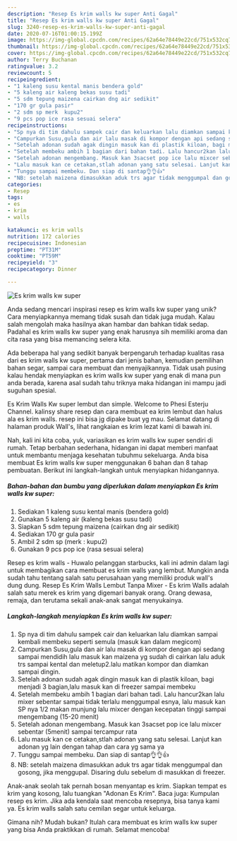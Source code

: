 ```yaml
---
description: "Resep Es krim walls kw super Anti Gagal"
title: "Resep Es krim walls kw super Anti Gagal"
slug: 3240-resep-es-krim-walls-kw-super-anti-gagal
date: 2020-07-16T01:00:15.199Z
image: https://img-global.cpcdn.com/recipes/62a64e78449e22cd/751x532cq70/es-krim-walls-kw-super-foto-resep-utama.jpg
thumbnail: https://img-global.cpcdn.com/recipes/62a64e78449e22cd/751x532cq70/es-krim-walls-kw-super-foto-resep-utama.jpg
cover: https://img-global.cpcdn.com/recipes/62a64e78449e22cd/751x532cq70/es-krim-walls-kw-super-foto-resep-utama.jpg
author: Terry Buchanan
ratingvalue: 3.2
reviewcount: 5
recipeingredient:
- "1 kaleng susu kental manis bendera gold"
- "5 kaleng air kaleng bekas susu tadi"
- "5 sdm tepung maizena cairkan dng air sedikit"
- "170 gr gula pasir"
- "2 sdm sp merk  kupu2"
- "9 pcs pop ice rasa sesuai selera"
recipeinstructions:
- "Sp nya di tim dahulu sampek cair dan keluarkan lalu diamkan sampai kembali membeku seperti semula (masuk kan dalam megicom)"
- "Campurkan Susu,gula dan air lalu masak di kompor dengan api sedang sampai mendidih lalu masuk kan maizena yg sudah di cairkan lalu aduk trs sampai kental dan meletup2.lalu matikan kompor dan diamkan sampai dingin."
- "Setelah adonan sudah agak dingin masuk kan di plastik kiloan, bagi menjadi 3 bagian,lalu masuk kan di freezer sampai membeku"
- "Setelah membeku ambih 1 bagian dari bahan tadi. Lalu hancur2kan lalu mixer sebentar sampai tidak terlalu menggumpal esnya, lalu masuk kan SP nya 1/2 makan munjung lalu mixcer dengan kecepatan tinggi sampai mengembang (15-20 menit)"
- "Setelah adonan mengembang. Masuk kan 3sacset pop ice lalu mixcer sebentar (5menit) sampai tercampur rata"
- "Lalu masuk kan ce cetakan,stlah adonan yang satu selesai. Lanjut kan adonan yg lain dengan tahap dan cara yg sama ya"
- "Tunggu sampai membeku. Dan siap di santap👌👌👍"
- "NB: setelah maizena dimasukkan aduk trs agar tidak menggumpal dan gosong, jika menggupal. Disaring dulu sebelum di masukkan di freezer."
categories:
- Resep
tags:
- es
- krim
- walls

katakunci: es krim walls 
nutrition: 172 calories
recipecuisine: Indonesian
preptime: "PT31M"
cooktime: "PT59M"
recipeyield: "3"
recipecategory: Dinner

---
```



![Es krim walls kw super](https://img-global.cpcdn.com/recipes/62a64e78449e22cd/751x532cq70/es-krim-walls-kw-super-foto-resep-utama.jpg)

Anda sedang mencari inspirasi resep es krim walls kw super yang unik? Cara menyiapkannya memang tidak susah dan tidak juga mudah. Kalau salah mengolah maka hasilnya akan hambar dan bahkan tidak sedap. Padahal es krim walls kw super yang enak harusnya sih memiliki aroma dan cita rasa yang bisa memancing selera kita.

Ada beberapa hal yang sedikit banyak berpengaruh terhadap kualitas rasa dari es krim walls kw super, pertama dari jenis bahan, kemudian pemilihan bahan segar, sampai cara membuat dan menyajikannya. Tidak usah pusing kalau hendak menyiapkan es krim walls kw super yang enak di mana pun anda berada, karena asal sudah tahu triknya maka hidangan ini mampu jadi suguhan spesial.

Es Krim Walls Kw super lembut dan simple. Welcome to Phesi Esterju Channel. kalinsy share resep dan cara membuat ea krim lembut dan halus ala es krim walls. resep ini bisa jg dipake buat yg mau. Selamat datang di halaman produk Wall&#39;s, lihat rangkaian es krim lezat kami di bawah ini.


Nah, kali ini kita coba, yuk, variasikan es krim walls kw super sendiri di rumah. Tetap berbahan sederhana, hidangan ini dapat memberi manfaat untuk membantu menjaga kesehatan tubuhmu sekeluarga. Anda bisa membuat Es krim walls kw super menggunakan 6 bahan dan 8 tahap pembuatan. Berikut ini langkah-langkah untuk menyiapkan hidangannya.

<!--inarticleads1-->

##### Bahan-bahan dan bumbu yang diperlukan dalam menyiapkan Es krim walls kw super:

1. Sediakan 1 kaleng susu kental manis (bendera gold)
1. Gunakan 5 kaleng air (kaleng bekas susu tadi)
1. Siapkan 5 sdm tepung maizena (cairkan dng air sedikit)
1. Sediakan 170 gr gula pasir
1. Ambil 2 sdm sp (merk : kupu2)
1. Gunakan 9 pcs pop ice (rasa sesuai selera)


Resep es krim walls - Huwalo pelanggan starbucks, kali ini admin dalam lagi untuk membagikan cara membuat es krim walls yang lembut. Mungkin anda sudah tahu tentang salah satu perusahaan yang memiliki produk wall&#39;s dung dung. Resep Es Krim Walls Lembut Tanpa Mixer - Es krim Walls adalah salah satu merek es krim yang digemari banyak orang. Orang dewasa, remaja, dan terutama sekali anak-anak sangat menyukainya. 

<!--inarticleads2-->

##### Langkah-langkah menyiapkan Es krim walls kw super:

1. Sp nya di tim dahulu sampek cair dan keluarkan lalu diamkan sampai kembali membeku seperti semula (masuk kan dalam megicom)
1. Campurkan Susu,gula dan air lalu masak di kompor dengan api sedang sampai mendidih lalu masuk kan maizena yg sudah di cairkan lalu aduk trs sampai kental dan meletup2.lalu matikan kompor dan diamkan sampai dingin.
1. Setelah adonan sudah agak dingin masuk kan di plastik kiloan, bagi menjadi 3 bagian,lalu masuk kan di freezer sampai membeku
1. Setelah membeku ambih 1 bagian dari bahan tadi. Lalu hancur2kan lalu mixer sebentar sampai tidak terlalu menggumpal esnya, lalu masuk kan SP nya 1/2 makan munjung lalu mixcer dengan kecepatan tinggi sampai mengembang (15-20 menit)
1. Setelah adonan mengembang. Masuk kan 3sacset pop ice lalu mixcer sebentar (5menit) sampai tercampur rata
1. Lalu masuk kan ce cetakan,stlah adonan yang satu selesai. Lanjut kan adonan yg lain dengan tahap dan cara yg sama ya
1. Tunggu sampai membeku. Dan siap di santap👌👌👍
1. NB: setelah maizena dimasukkan aduk trs agar tidak menggumpal dan gosong, jika menggupal. Disaring dulu sebelum di masukkan di freezer.


Anak-anak seolah tak pernah bosan menyantap es krim. Siapkan tempat es krim yang kosong, lalu tuangkan &#34;Adonan Es Krim&#34;. Baca juga: Kumpulan resep es krim. Jika ada kendala saat mencoba resepnya, bisa tanya kami ya. Es krim walls salah satu cemilan segar untuk keluarga. 

Gimana nih? Mudah bukan? Itulah cara membuat es krim walls kw super yang bisa Anda praktikkan di rumah. Selamat mencoba!
